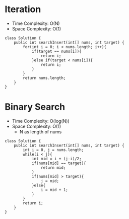 # Iteration
* Time Complexity: O(N)
* Space Complexity: O(1)
```
class Solution {
    public int searchInsert(int[] nums, int target) {
        for(int i = 0; i < nums.length; i++){
            if(target == nums[i]){
                return i;
            }else if(target < nums[i]){
                return i;
            }
        }
        return nums.length;
    }
}
```

# Binary Search
* Time Complexity: O(log(N))
* Space Complexity: O(1)
	* N as length of nums
```
class Solution {
    public int searchInsert(int[] nums, int target) {
        int i = 0, j = nums.length;
        while(i < j){
            int mid = i + (j-i)/2;
            if(nums[mid] == target){
                return mid;
            }
            if(nums[mid] > target){
                j = mid;
            }else{
                i = mid + 1;
            }
        }
        return i;
    }
}
```